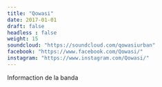 ```yaml
---
title: "Qowasi"
date: 2017-01-01
draft: false
headless : false
weight: 15
soundcloud: "https://soundcloud.com/qowasiurban"
facebook: "https://www.facebook.com/Qowasi/"
instagram: "https://www.instagram.com/Qowasi/"
---
```

Informaction de la banda